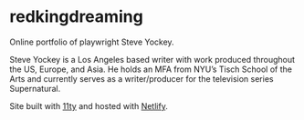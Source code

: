 # redkingdreaming

Online portfolio of playwright Steve Yockey.

Steve Yockey is a Los Angeles based writer with work produced throughout the US, Europe, and Asia. He holds an MFA from NYU’s Tisch School of the Arts and currently serves as a writer/producer for the television series Supernatural.

Site built with [11ty](https://www.11ty.io/) and hosted with [Netlify](https://www.netlify.com/).
